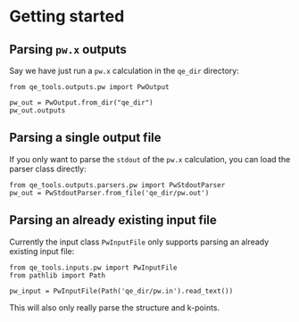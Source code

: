 # Getting started

## Parsing `pw.x` outputs

Say we have just run a `pw.x` calculation in the `qe_dir` directory:

```
from qe_tools.outputs.pw import PwOutput

pw_out = PwOutput.from_dir("qe_dir")
pw_out.outputs
```

## Parsing a single output file

If you only want to parse the `stdout` of the `pw.x` calculation, you can load the parser class directly:

```
from qe_tools.outputs.parsers.pw import PwStdoutParser
pw_out = PwStdoutParser.from_file('qe_dir/pw.out')
```

## Parsing an already existing input file

Currently the input class `PwInputFile` only supports parsing an already existing input file:

```
from qe_tools.inputs.pw import PwInputFile
from pathlib import Path

pw_input = PwInputFile(Path('qe_dir/pw.in').read_text())
```

This will also only really parse the structure and k-points.
